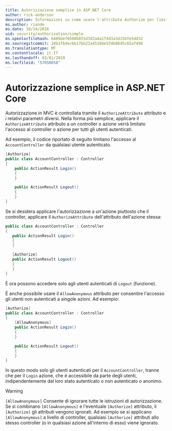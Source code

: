 ```yaml
---
title: Autorizzazione semplice in ASP.NET Core
author: rick-anderson
description: Informazioni su come usare l'attributo Authorize per limitare l'accesso alle azioni e controller ASP.NET Core.
ms.author: riande
ms.date: 10/14/2016
uid: security/authorization/simple
ms.openlocfilehash: 6409def0508b855d3d2a4a1f4d3a3d15bfe5dd32
ms.sourcegitcommit: 24b1f6decbb17bb22a45166e5fdb0845c65af498
ms.translationtype: MT
ms.contentlocale: it-IT
ms.lasthandoff: 03/01/2019
ms.locfileid: "57050658"
---
```

# <a name="simple-authorization-in-aspnet-core"></a>Autorizzazione semplice in ASP.NET Core

<a name="security-authorization-simple"></a>

Autorizzazione in MVC è controllata tramite il `AuthorizeAttribute` attributo e i relativi parametri diversi. Nella forma più semplice, applicare il `AuthorizeAttribute` attributo a un controller o azione verrà limitato l'accesso al controller o azione per tutti gli utenti autenticati.

Ad esempio, il codice riportato di seguito limitano l'accesso al `AccountController` da qualsiasi utente autenticato.

```csharp
[Authorize]
public class AccountController : Controller
{
    public ActionResult Login()
    {
    }

    public ActionResult Logout()
    {
    }
}
```

Se si desidera applicare l'autorizzazione a un'azione piuttosto che il controller, applicare il `AuthorizeAttribute` dell'attributo dell'azione stessa:

```csharp
public class AccountController : Controller
{
   public ActionResult Login()
   {
   }

   [Authorize]
   public ActionResult Logout()
   {
   }
}
```

È ora possono accedere solo agli utenti autenticati di `Logout` (funzione).

È anche possibile usare il `AllowAnonymous` attributo per consentire l'accesso gli utenti non autenticati a singole azioni. Ad esempio:

```csharp
[Authorize]
public class AccountController : Controller
{
    [AllowAnonymous]
    public ActionResult Login()
    {
    }

    public ActionResult Logout()
    {
    }
}
```

In questo modo solo gli utenti autenticati per il `AccountController`, tranne che per il `Login` azione, che è accessibile da parte degli utenti, indipendentemente dal loro stato autenticato o non autenticato o anonimo.

> [!WARNING]
> `[AllowAnonymous]` Consente di ignorare tutte le istruzioni di autorizzazione. Se si combinano `[AllowAnonymous]` e l'eventuale `[Authorize]` attributo, il `[Authorize]` gli attributi vengono ignorati. Ad esempio se si applicano `[AllowAnonymous]` a livello di controller, qualsiasi `[Authorize]` attributi allo stesso controller (o in qualsiasi azione all'interno di esso) viene ignorato.
